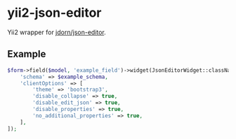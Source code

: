 # yii2-json-editor

Yii2 wrapper for [jdorn/json-editor](https://github.com/jdorn/json-editor).

## Example

```php
$form->field($model, 'example_field')->widget(JsonEditorWidget::className(), [
    'schema' => $example_schema,
    'clientOptions' => [
        'theme' => 'bootstrap3',
        'disable_collapse' => true,
        'disable_edit_json' => true,
        'disable_properties' => true,
        'no_additional_properties' => true,
    ],
]);
```

